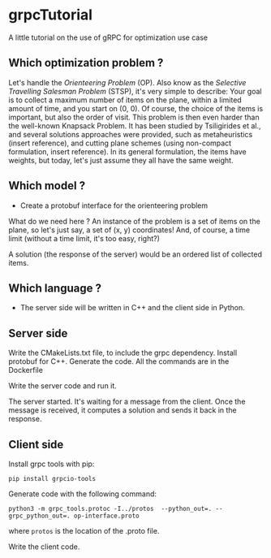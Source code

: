 # grpcTutorial
A little tutorial on the use of gRPC for optimization use case

 ## Which optimization problem ?

 Let's handle the _Orienteering Problem_ (OP). Also know as the _Selective Travelling Salesman Problem_ (STSP), it's very simple to describe: Your goal is to collect a maximum number of items on the plane, within a limited amount of time, and you start on (0, 0). Of course, the choice of the items is important, but also the order of visit. This problem is then even harder than the well-known Knapsack Problem. It has been studied by Tsiligirides et al., and several solutions approaches were provided, such as metaheuristics (insert reference), and cutting plane schemes (using non-compact formulation, insert reference). In its general formulation, the items have weights, but today, let's just assume they all have the same weight.

## Which model ?

- Create a protobuf interface for the orienteering problem

What do we need here ? An instance of the problem is a set of items on the plane, so let's just say, a set of (x, y) coordinates! And, of course, a time limit (without a time limit, it's too easy, right?)

A solution (the response of the server) would be an ordered list of collected items.

## Which language ?

- The server side will be written in C++ and the client side in Python.

## Server side

Write the CMakeLists.txt file, to include the grpc dependency.
Install protobuf for C++.
Generate the code.
All the commands are in the Dockerfile

Write the server code and run it.

The server started. It's waiting for a message from the client. Once the message is received, it computes a solution and sends it back in the response.

## Client side

Install grpc tools with pip:

`pip install grpcio-tools`

Generate code with the following command:

`python3 -m grpc_tools.protoc -I../protos  --python_out=. --grpc_python_out=. op-interface.proto`

where `protos` is the location of the .proto file.

Write the client code.
